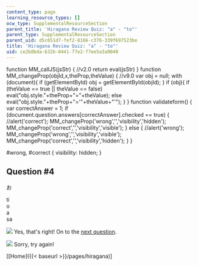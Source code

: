 ```yaml
---
content_type: page
learning_resource_types: []
ocw_type: SupplementalResourceSection
parent_title: 'Hiragana Review Quiz: "a" - "to"'
parent_type: SupplementalResourceSection
parent_uid: d5c651d7-fef2-8166-c376-339f697523be
title: 'Hiragana Review Quiz: "a" - "to"'
uid: ce2b8bda-632b-0441-77e2-f7ee5a3a9049
---
```


function MM\_callJS(jsStr) { //v2.0 return eval(jsStr) } function MM\_changeProp(objId,x,theProp,theValue) { //v9.0 var obj = null; with (document){ if (getElementById) obj = getElementById(objId); } if (obj){ if (theValue == true || theValue == false) eval("obj.style."+theProp+"="+theValue); else eval("obj.style."+theProp+"='"+theValue+"'"); } } function validateform() { var correctAnswer = 1; if (document.question.answers\[correctAnswer\].checked == true) { //alert('correct'); MM\_changeProp('wrong','','visibility','hidden'); MM\_changeProp('correct','','visibility','visible'); } else { //alert('wrong'); MM\_changeProp('wrong','','visibility','visible'); MM\_changeProp('correct','','visibility','hidden'); } }

#wrong, #correct { visibility: hidden; }

Question #4
-----------

お

 ti  
 o  
 a  
 sa

![](/resources/res-21g-01-kana-spring-2010/hiragana/hiragana-review-quiz-a-n/yokudeki.gif) Yes, that's right! On to the [next question](/resources/res-21g-01-kana-spring-2010/hiragana/hiragana-review-quiz-a-n/hiragana-review-quiz-a-to-4).

![](/resources/res-21g-01-kana-spring-2010/hiragana/hiragana-review-quiz-a-n/chigau.gif) Sorry, try again!

  
\[[Home]({{< baseurl >}}/pages/hiragana)\]